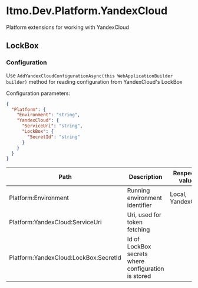 # Itmo.Dev.Platform.YandexCloud

Platform extensions for working with YandexCloud

## LockBox

### Configuration

Use `AddYandexCloudConfigurationAsync(this WebApplicationBuilder builder)` method for reading configuration
from YandexCloud's LockBox

Configuration parameters:

```json
{
  "Platform": {
    "Environment": "string",
    "YandexCloud": {
      "ServiceUri": "string",
      "LockBox": {
        "SecretId": "string"
      }
    }
  }
}
```

| Path                                  | Description                                         | Respected values   |
|---------------------------------------|-----------------------------------------------------|--------------------|
| Platform:Environment                  | Running environment identifier                      | Local, YandexCloud |
| Platform:YandexCloud:ServiceUri       | Uri, used for token fetching                        |                    |
| Platform:YandexCloud:LockBox:SecretId | Id of LockBox secrets where configuration is stored |                    |
